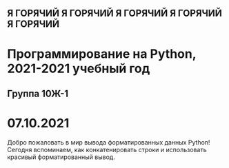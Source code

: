 ## Я ГОРЯЧИЙ Я ГОРЯЧИЙ Я ГОРЯЧИЙ Я ГОРЯЧИЙ Я ГОРЯЧИЙ

# Программирование на Python, 2021-2021 учебный год


## Группа 10Ж-1

# 07.10.2021
Добро пожаловать в мир вывода форматированных данных Python!
Сегодня вспоминаем, как конкатенировать строки и использовать красивый форматированный вывод.
